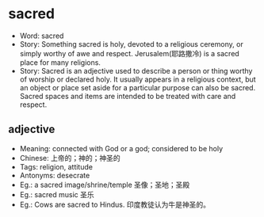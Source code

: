 # sacred

- Word: sacred
- Story: Something sacred is holy, devoted to a religious ceremony, or simply worthy of awe and respect. Jerusalem(耶路撒冷) is a sacred place for many religions.
- Story: Sacred is an adjective used to describe a person or thing worthy of worship or declared holy. It usually appears in a religious context, but an object or place set aside for a particular purpose can also be sacred. Sacred spaces and items are intended to be treated with care and respect.

## adjective

- Meaning: connected with God or a god; considered to be holy
- Chinese: 上帝的；神的；神圣的
- Tags: religion, attitude
- Antonyms: desecrate
- Eg.: a sacred image/shrine/temple 圣像；圣地；圣殿
- Eg.: sacred music 圣乐
- Eg.: Cows are sacred to Hindus. 印度教徒认为牛是神圣的。

